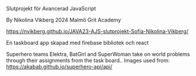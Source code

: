 Slutprojekt för Avancerad JavaScript

By Nikolina Vikberg 2024 Malmö
Grit Academy 

https://nvikberg.github.io/JAVA23-AJS-slutprojekt-Sofia-Nikolina-Vikberg/

En taskboard app skapad med firebase bibliotek och react

Superhero teams Elektra, BatGirl and SuperWoman take on world problems through their assignments from the task board..
Images used from: https://akabab.github.io/superhero-api/api/

